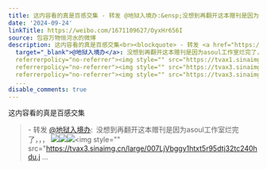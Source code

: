 ```yaml
---
title: 这内容看的真是百感交集 - 转发 @地狱入境办:&ensp;没想到再翻开这本赠刊是因为asoul工作室烂完了，，， [图片][图片][图片][图片]
date: '2024-09-24'
linkTitle: https://weibo.com/1671109627/OyxHr656I
source: 包容万物恒河水的微博
description: 这内容看的真是百感交集<br><blockquote> - 转发 <a href="https://weibo.com/7112165654"
  target="_blank">@地狱入境办</a>: 没想到再翻开这本赠刊是因为asoul工作室烂完了，，， <img style="" src="https://tvax2.sinaimg.cn/large/007LjVbggy1htxt5mud4nj32tc2401kz.jpg"
  referrerpolicy="no-referrer"><img style="" src="https://tvax1.sinaimg.cn/large/007LjVbggy1htxt5o768oj32k91yshdu.jpg"
  referrerpolicy="no-referrer"><img style="" src="https://tvax3.sinaimg.cn/large/007LjVbggy1htxt5pk7lbj32tc240e82.jpg"
  referrerpolicy="no-referrer"><img style="" src="https://tvax3.sinaimg.cn/large/007LjVbggy1htxt5r95dtj32tc240hdu.j
  ...
disable_comments: true
---
```

这内容看的真是百感交集<br><blockquote> - 转发 <a href="https://weibo.com/7112165654" target="_blank">@地狱入境办</a>: 没想到再翻开这本赠刊是因为asoul工作室烂完了，，， <img style="" src="https://tvax2.sinaimg.cn/large/007LjVbggy1htxt5mud4nj32tc2401kz.jpg" referrerpolicy="no-referrer"><img style="" src="https://tvax1.sinaimg.cn/large/007LjVbggy1htxt5o768oj32k91yshdu.jpg" referrerpolicy="no-referrer"><img style="" src="https://tvax3.sinaimg.cn/large/007LjVbggy1htxt5pk7lbj32tc240e82.jpg" referrerpolicy="no-referrer"><img style="" src="https://tvax3.sinaimg.cn/large/007LjVbggy1htxt5r95dtj32tc240hdu.j ...